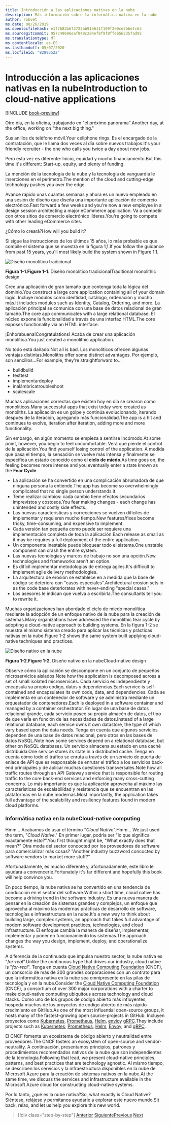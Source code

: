 ```yaml
---
title: Introducción a las aplicaciones nativas en la nube
description: Más información sobre la informática nativa en la nube
author: robvet
ms.date: 08/26/2019
ms.openlocfilehash: e1f7683b6f3722bb91e611f199f2e9ce2bbefc63
ms.sourcegitcommit: 957c49696eaf048c284ef8f9f8ffeb562357ad95
ms.translationtype: MT
ms.contentlocale: es-ES
ms.lasthandoff: 05/07/2020
ms.locfileid: "82895522"
---
```

# <a name="introduction-to-cloud-native-applications"></a><span data-ttu-id="8759c-103">Introducción a las aplicaciones nativas en la nube</span><span class="sxs-lookup"><span data-stu-id="8759c-103">Introduction to cloud-native applications</span></span>

[!INCLUDE [book-preview](../../../includes/book-preview.md)]

<span data-ttu-id="8759c-104">Otro día, en la oficina, trabajando en "el próximo panorama".</span><span class="sxs-lookup"><span data-stu-id="8759c-104">Another day, at the office, working on "the next big thing."</span></span>

<span data-ttu-id="8759c-105">Sus anillos de teléfono móvil.</span><span class="sxs-lookup"><span data-stu-id="8759c-105">Your cellphone rings.</span></span> <span data-ttu-id="8759c-106">Es el encargado de la contratación, que le llama dos veces al día sobre nuevos trabajos.</span><span class="sxs-lookup"><span data-stu-id="8759c-106">It's your friendly recruiter - the one who calls you twice a day about new jobs.</span></span>

<span data-ttu-id="8759c-107">Pero esta vez es diferente: Inicio, equidad y mucho financiamiento.</span><span class="sxs-lookup"><span data-stu-id="8759c-107">But this time it's different: Start-up, equity, and plenty of funding.</span></span>

<span data-ttu-id="8759c-108">La mención de la tecnología de la nube y la tecnología de vanguardia le inserciones en el perímetro.</span><span class="sxs-lookup"><span data-stu-id="8759c-108">The mention of the cloud and cutting-edge technology pushes you over the edge.</span></span>

<span data-ttu-id="8759c-109">Avance rápido unas cuantas semanas y ahora es un nuevo empleado en una sesión de diseño que diseña una importante aplicación de comercio electrónico.</span><span class="sxs-lookup"><span data-stu-id="8759c-109">Fast forward a few weeks and you're now a new employee in a design session architecting a major eCommerce application.</span></span> <span data-ttu-id="8759c-110">Va a competir con otros sitios de comercio electrónico líderes.</span><span class="sxs-lookup"><span data-stu-id="8759c-110">You're going to compete with other leading eCommerce sites.</span></span>

<span data-ttu-id="8759c-111">¿Cómo lo creará?</span><span class="sxs-lookup"><span data-stu-id="8759c-111">How will you build it?</span></span>

<span data-ttu-id="8759c-112">Si sigue las instrucciones de los últimos 15 años, lo más probable es que compile el sistema que se muestra en la figura 1,1.</span><span class="sxs-lookup"><span data-stu-id="8759c-112">If you follow the guidance from past 15 years, you'll most likely build the system shown in Figure 1.1.</span></span>

![Diseño monolítico tradicional](./media/monolithic-design.png)

<span data-ttu-id="8759c-114">**Figura 1-1**.</span><span class="sxs-lookup"><span data-stu-id="8759c-114">**Figure 1-1**.</span></span> <span data-ttu-id="8759c-115">Diseño monolítico tradicional</span><span class="sxs-lookup"><span data-stu-id="8759c-115">Traditional monolithic design</span></span>

<span data-ttu-id="8759c-116">Cree una aplicación de gran tamaño que contenga toda la lógica del dominio.</span><span class="sxs-lookup"><span data-stu-id="8759c-116">You construct a large core application containing all of your domain logic.</span></span> <span data-ttu-id="8759c-117">Incluye módulos como identidad, catálogo, ordenación y mucho más.</span><span class="sxs-lookup"><span data-stu-id="8759c-117">It includes modules such as Identity, Catalog, Ordering, and more.</span></span> <span data-ttu-id="8759c-118">La aplicación principal se comunica con una base de datos relacional de gran tamaño.</span><span class="sxs-lookup"><span data-stu-id="8759c-118">The core app communicates with a large relational database.</span></span> <span data-ttu-id="8759c-119">El núcleo expone la funcionalidad a través de una interfaz HTML.</span><span class="sxs-lookup"><span data-stu-id="8759c-119">The core exposes functionality via an HTML interface.</span></span>

<span data-ttu-id="8759c-120">¡Enhorabuena!</span><span class="sxs-lookup"><span data-stu-id="8759c-120">Congratulations!</span></span>  <span data-ttu-id="8759c-121">Acaba de crear una aplicación monolítica.</span><span class="sxs-lookup"><span data-stu-id="8759c-121">You just created a monolithic application.</span></span>

<span data-ttu-id="8759c-122">No todo está dañado.</span><span class="sxs-lookup"><span data-stu-id="8759c-122">Not all is bad.</span></span> <span data-ttu-id="8759c-123">Los monolíticos ofrecen algunas ventajas distintas.</span><span class="sxs-lookup"><span data-stu-id="8759c-123">Monoliths offer some distinct advantages.</span></span> <span data-ttu-id="8759c-124">Por ejemplo, son sencillos...</span><span class="sxs-lookup"><span data-stu-id="8759c-124">For example, they're straightforward to...</span></span>

- <span data-ttu-id="8759c-125">build</span><span class="sxs-lookup"><span data-stu-id="8759c-125">build</span></span>
- <span data-ttu-id="8759c-126">test</span><span class="sxs-lookup"><span data-stu-id="8759c-126">test</span></span>
- <span data-ttu-id="8759c-127">implementar</span><span class="sxs-lookup"><span data-stu-id="8759c-127">deploy</span></span>
- <span data-ttu-id="8759c-128">inalámbrica</span><span class="sxs-lookup"><span data-stu-id="8759c-128">troubleshoot</span></span>
- <span data-ttu-id="8759c-129">scale</span><span class="sxs-lookup"><span data-stu-id="8759c-129">scale</span></span>

<span data-ttu-id="8759c-130">Muchas aplicaciones correctas que existen hoy en día se crearon como monolíticos.</span><span class="sxs-lookup"><span data-stu-id="8759c-130">Many successful apps that exist today were created as monoliths.</span></span> <span data-ttu-id="8759c-131">La aplicación es un golpe y continúa evolucionando, iterando después de la iteración, agregando más funcionalidad.</span><span class="sxs-lookup"><span data-stu-id="8759c-131">The app is a hit and continues to evolve, iteration after iteration, adding more and more functionality.</span></span>

<span data-ttu-id="8759c-132">Sin embargo, en algún momento se empieza a sentirse incómodo.</span><span class="sxs-lookup"><span data-stu-id="8759c-132">At some point, however, you begin to feel uncomfortable.</span></span> <span data-ttu-id="8759c-133">Verá que pierde el control de la aplicación.</span><span class="sxs-lookup"><span data-stu-id="8759c-133">You find yourself losing control of the application.</span></span> <span data-ttu-id="8759c-134">A medida que pasa el tiempo, la sensación se vuelve más intensa y finalmente se especifica un estado conocido como el **ciclo de miedo**.</span><span class="sxs-lookup"><span data-stu-id="8759c-134">As time goes on, the feeling becomes more intense and you eventually enter a state known as the **Fear Cycle**.</span></span>

- <span data-ttu-id="8759c-135">La aplicación se ha convertido en una complicación abrumadora de que ninguna persona la entiende.</span><span class="sxs-lookup"><span data-stu-id="8759c-135">The app has become so overwhelmingly complicated that no single person understands it.</span></span>
- <span data-ttu-id="8759c-136">Teme realizar cambios: cada cambio tiene efectos secundarios imprevistos y costosos.</span><span class="sxs-lookup"><span data-stu-id="8759c-136">You fear making changes - each change has unintended and costly side effects.</span></span>
- <span data-ttu-id="8759c-137">Las nuevas características y correcciones se vuelven difíciles de implementar y requieren mucho tiempo.</span><span class="sxs-lookup"><span data-stu-id="8759c-137">New features/fixes become tricky, time-consuming, and expensive to implement.</span></span>
- <span data-ttu-id="8759c-138">Cada versión tan pequeña como puede ser requiere una implementación completa de toda la aplicación.</span><span class="sxs-lookup"><span data-stu-id="8759c-138">Each release as small as it may be requires a full deployment of the entire application.</span></span>
- <span data-ttu-id="8759c-139">Un componente inestable puede bloquear todo el sistema.</span><span class="sxs-lookup"><span data-stu-id="8759c-139">One unstable component can crash the entire system.</span></span>
- <span data-ttu-id="8759c-140">Las nuevas tecnologías y marcos de trabajo no son una opción.</span><span class="sxs-lookup"><span data-stu-id="8759c-140">New technologies and frameworks aren't an option.</span></span>
- <span data-ttu-id="8759c-141">Es difícil implementar metodologías de entrega ágiles.</span><span class="sxs-lookup"><span data-stu-id="8759c-141">It's difficult to implement agile delivery methodologies.</span></span>
- <span data-ttu-id="8759c-142">La arquitectura de erosión se establece en a medida que la base de código se deteriora con "casos especiales".</span><span class="sxs-lookup"><span data-stu-id="8759c-142">Architectural erosion sets in as the code base deteriorates with never-ending "special cases."</span></span>
- <span data-ttu-id="8759c-143">Los asesores le indican que vuelva a escribirla.</span><span class="sxs-lookup"><span data-stu-id="8759c-143">The consultants tell you to rewrite it.</span></span>

<span data-ttu-id="8759c-144">Muchas organizaciones han abordado el ciclo de miedo monolítica mediante la adopción de un enfoque nativo de la nube para la creación de sistemas.</span><span class="sxs-lookup"><span data-stu-id="8759c-144">Many organizations have addressed the monolithic fear cycle by adopting a cloud-native approach to building systems.</span></span> <span data-ttu-id="8759c-145">En la figura 1-2 se muestra el mismo sistema creado para aplicar las técnicas y prácticas nativas en la nube.</span><span class="sxs-lookup"><span data-stu-id="8759c-145">Figure 1-2 shows the same system built applying cloud-native techniques and practices.</span></span>

![Diseño nativo en la nube](./media/cloud-native-design.png)

<span data-ttu-id="8759c-147">**Figura 1-2**.</span><span class="sxs-lookup"><span data-stu-id="8759c-147">**Figure 1-2**.</span></span> <span data-ttu-id="8759c-148">Diseño nativo en la nube</span><span class="sxs-lookup"><span data-stu-id="8759c-148">Cloud-native design</span></span>

<span data-ttu-id="8759c-149">Observe cómo la aplicación se descompone en un conjunto de pequeños microservicios aislados.</span><span class="sxs-lookup"><span data-stu-id="8759c-149">Note how the application is decomposed across a set of small isolated microservices.</span></span> <span data-ttu-id="8759c-150">Cada servicio es independiente y encapsula su propio código, datos y dependencias.</span><span class="sxs-lookup"><span data-stu-id="8759c-150">Each service is self-contained and encapsulates its own code, data, and dependencies.</span></span> <span data-ttu-id="8759c-151">Cada se implementa en un contenedor de software y se administra mediante un orquestador de contenedores.</span><span class="sxs-lookup"><span data-stu-id="8759c-151">Each is deployed in a software container and managed by a container orchestrator.</span></span> <span data-ttu-id="8759c-152">En lugar de una base de datos relacional grande, cada servicio posee su propio almacén de datos, el tipo de que varía en función de las necesidades de datos.</span><span class="sxs-lookup"><span data-stu-id="8759c-152">Instead of a large relational database, each service owns it own datastore, the type of which vary based upon the data needs.</span></span> <span data-ttu-id="8759c-153">Tenga en cuenta que algunos servicios dependen de una base de datos relacional, pero otros en las bases de datos NoSQL.</span><span class="sxs-lookup"><span data-stu-id="8759c-153">Note how some services depend on a relational database, but other on NoSQL databases.</span></span> <span data-ttu-id="8759c-154">Un servicio almacena su estado en una caché distribuida.</span><span class="sxs-lookup"><span data-stu-id="8759c-154">One service stores its state in a distributed cache.</span></span> <span data-ttu-id="8759c-155">Tenga en cuenta cómo todo el tráfico se enruta a través de un servicio de puerta de enlace de API que es responsable de enrutar el tráfico a los servicios back-end principales y de aplicar muchas cuestiones transversales.</span><span class="sxs-lookup"><span data-stu-id="8759c-155">Note how all traffic routes through an API Gateway service that is responsible for routing traffic to the core back-end services  and enforcing many cross-cutting concerns.</span></span> <span data-ttu-id="8759c-156">Lo más importante es que la aplicación aprovecha al máximo las características de escalabilidad y resistencia que se encuentran en las plataformas en la nube modernas.</span><span class="sxs-lookup"><span data-stu-id="8759c-156">Most importantly, the application takes full advantage of the scalability and resiliency features found in modern cloud platforms.</span></span>

### <a name="cloud-native-computing"></a><span data-ttu-id="8759c-157">Informática nativa en la nube</span><span class="sxs-lookup"><span data-stu-id="8759c-157">Cloud-native computing</span></span>

<span data-ttu-id="8759c-158">Hmm... Acabamos de usar el término "*Cloud Native*".</span><span class="sxs-lookup"><span data-stu-id="8759c-158">Hmm... We just used the term, "*Cloud Native*."</span></span> <span data-ttu-id="8759c-159">En primer lugar, podría ser "lo que significa exactamente esto?".</span><span class="sxs-lookup"><span data-stu-id="8759c-159">You first thought might be, "What exactly does that mean?"</span></span> <span data-ttu-id="8759c-160">Otra moda del sector concocted por los proveedores de software para comercializar más cosas? "</span><span class="sxs-lookup"><span data-stu-id="8759c-160">Another industry buzzword concocted by software vendors to market more stuff?"</span></span>

<span data-ttu-id="8759c-161">Afortunadamente, es mucho diferente y, afortunadamente, este libro le ayudará a convencerle.</span><span class="sxs-lookup"><span data-stu-id="8759c-161">Fortunately it's far different and hopefully this book will help convince you.</span></span>

<span data-ttu-id="8759c-162">En poco tiempo, la nube nativa se ha convertido en una tendencia de conducción en el sector del software.</span><span class="sxs-lookup"><span data-stu-id="8759c-162">Within a short time, cloud native has become a driving trend in the software industry.</span></span> <span data-ttu-id="8759c-163">Es una nueva manera de pensar en la creación de sistemas grandes y complejos, un enfoque que aprovecha al máximo las modernas prácticas de desarrollo de software, tecnologías e infraestructura en la nube.</span><span class="sxs-lookup"><span data-stu-id="8759c-163">It's a new way to think about building large, complex systems, an approach that takes full advantage of modern software development practices, technologies, and cloud infrastructure.</span></span> <span data-ttu-id="8759c-164">El enfoque cambia la manera de diseñar, implementar, implementar y poner en funcionamiento los sistemas.</span><span class="sxs-lookup"><span data-stu-id="8759c-164">The approach changes the way you design, implement, deploy, and operationalize systems.</span></span>

<span data-ttu-id="8759c-165">A diferencia de la continuada que impulsa nuestro sector, la nube nativa es "*for-real*".</span><span class="sxs-lookup"><span data-stu-id="8759c-165">Unlike the continuous hype that drives our industry, cloud native is "*for-real*".</span></span> <span data-ttu-id="8759c-166">Tenga en cuenta [Cloud Native Computing Foundation](https://www.cncf.io/) (CNCF), un consorcio de más de 300 grandes corporaciones con un contrato para que la informática nativa en la nube sea omnipresente en las pilas de tecnología y en la nube.</span><span class="sxs-lookup"><span data-stu-id="8759c-166">Consider the [Cloud Native Computing Foundation](https://www.cncf.io/) (CNCF), a consortium of over 300 major corporations with a charter to make cloud-native computing ubiquitous across technology and cloud stacks.</span></span> <span data-ttu-id="8759c-167">Como uno de los grupos de código abierto más influyentes, hospeda muchos de los proyectos de código abierto de más rápido crecimiento en GitHub.</span><span class="sxs-lookup"><span data-stu-id="8759c-167">As one of the most influential open-source groups, it hosts many of the fastest-growing open source-projects in GitHub.</span></span> <span data-ttu-id="8759c-168">Incluyen proyectos como [Kubernetes](https://kubernetes.io/), [Prometheus](https://prometheus.io/), [Helm](https://helm.sh/), [envío](https://www.envoyproxy.io/)y [gRPC](https://grpc.io/).</span><span class="sxs-lookup"><span data-stu-id="8759c-168">They include projects such as [Kubernetes](https://kubernetes.io/), [Prometheus](https://prometheus.io/), [Helm](https://helm.sh/), [Envoy](https://www.envoyproxy.io/), and [gRPC](https://grpc.io/).</span></span>

<span data-ttu-id="8759c-169">El CNCF fomenta un ecosistema de código abierto y neutralidad entre proveedores.</span><span class="sxs-lookup"><span data-stu-id="8759c-169">The CNCF fosters an ecosystem of open-source and vendor-neutrality.</span></span> <span data-ttu-id="8759c-170">A continuación, presentamos principios, patrones y procedimientos recomendados nativos de la nube que son independientes de la tecnología.</span><span class="sxs-lookup"><span data-stu-id="8759c-170">Following that lead, we present cloud-native principles, patterns, and best practices that are technology agnostic.</span></span> <span data-ttu-id="8759c-171">Al mismo tiempo, se describen los servicios y la infraestructura disponibles en la nube de Microsoft Azure para la creación de sistemas nativos en la nube.</span><span class="sxs-lookup"><span data-stu-id="8759c-171">At the same time, we discuss the services and infrastructure available in the Microsoft Azure cloud for constructing cloud-native systems.</span></span>

<span data-ttu-id="8759c-172">Por lo tanto, ¿qué es la nube nativa?</span><span class="sxs-lookup"><span data-stu-id="8759c-172">So, what exactly is Cloud Native?</span></span> <span data-ttu-id="8759c-173">Siéntese, relájese y permítanos ayudarle a explorar este nuevo mundo.</span><span class="sxs-lookup"><span data-stu-id="8759c-173">Sit back, relax, and let us help you explore this new world.</span></span>

>[!div class="step-by-step"]
><span data-ttu-id="8759c-174">[Anterior](index.md)
>[Siguiente](definition.md)</span><span class="sxs-lookup"><span data-stu-id="8759c-174">[Previous](index.md)
[Next](definition.md)</span></span>
